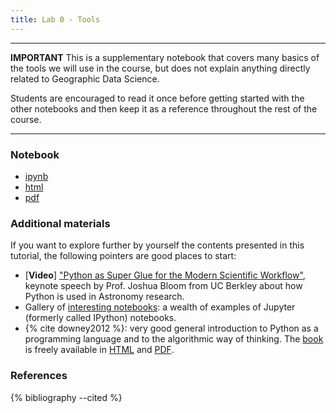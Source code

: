 ```yaml
---
title: Lab 0 - Tools
---
```


---

**IMPORTANT** This is a supplementary notebook that covers many basics of the tools we will use in the course, but does not explain anything directly related to Geographic Data Science. 

Students are encouraged to read it once before getting started with the other notebooks and then keep it as a reference throughout the rest of the course.

---

### Notebook

- [ipynb](../content/labs/lab_00.ipynb)
- [html](../content/labs/lab_00.html)
- [pdf](../content/labs/lab_00.pdf)

### Additional materials

If you want to explore further by yourself the contents presented in this tutorial, the following pointers are good places to start:

* [**Video**] ["Python as Super Glue for the Modern Scientific Workflow"](https://www.youtube.com/watch?v=mLuIB8aW2KA), keynote speech by Prof. Joshua Bloom from UC Berkley about how Python is used in Astronomy research.
* Gallery of [interesting notebooks](https://github.com/ipython/ipython/wiki/A-gallery-of-interesting-IPython-Notebooks): a wealth of examples of Jupyter (formerly called IPython) notebooks.
* {% cite downey2012 %}: very good general introduction to Python as a programming language and to the algorithmic way of thinking. The [book](http://www.greenteapress.com/thinkpython/thinkpython.html) is freely available in [HTML](http://www.greenteapress.com/thinkpython/html/index.html) and [PDF](http://www.greenteapress.com/thinkpython/thinkpython.pdf).

### References

{% bibliography --cited %}

